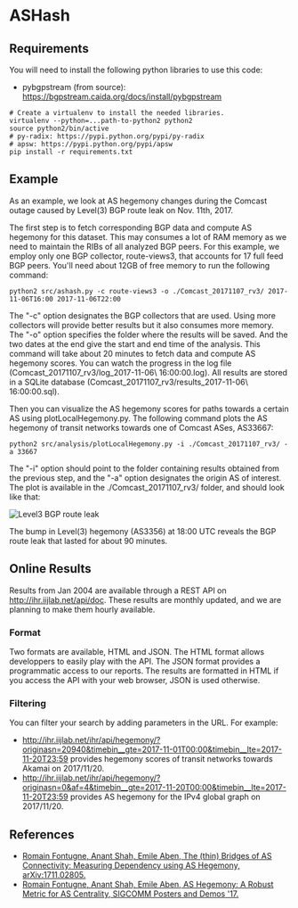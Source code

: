 # ASHash

## Requirements
You will need to install the following python libraries to use this code:

- pybgpstream (from source): https://bgpstream.caida.org/docs/install/pybgpstream

```
# Create a virtualenv to install the needed libraries.
virtualenv --python=...path-to-python2 python2
source python2/bin/active
# py-radix: https://pypi.python.org/pypi/py-radix
# apsw: https://pypi.python.org/pypi/apsw
pip install -r requirements.txt
```

## Example
As an example, we look at AS hegemony changes during the Comcast outage caused by Level(3) BGP route leak on Nov. 11th, 2017.

The first step is to fetch corresponding BGP data and compute AS hegemony for this dataset. This may consumes a lot of RAM memory as we need to maintain the RIBs of all analyzed BGP peers. For this example, we employ only one BGP collector, route-views3, that accounts for 17 full feed BGP peers. You'll need about 12GB of free memory to run the following command:

```
python2 src/ashash.py -c route-views3 -o ./Comcast_20171107_rv3/ 2017-11-06T16:00 2017-11-06T22:00
```
The "-c" option designates the BGP collectors that are used. Using more collectors will provide better results but it also consumes more memory. The "-o" option specifies the folder where the results will be saved. And the two dates at the end give the start and end time of the analysis.
This command will take about 20 minutes to fetch data and compute AS hegemony scores. You can watch the progress in the log file (Comcast_20171107_rv3/log_2017-11-06\ 16:00:00.log). All results are stored in a SQLite database (Comcast_20171107_rv3/results_2017-11-06\ 16:00:00.sql).

Then you can visualize the AS hegemony scores for paths towards a certain AS using plotLocalHegemony.py. The following command plots the AS hegemony of transit networks towards one of Comcast ASes, AS33667:
```
python2 src/analysis/plotLocalHegemony.py -i ./Comcast_20171107_rv3/ -a 33667
```
The "-i" option should point to the folder containing results obtained from the previous step, and the "-a" option designates the origin AS of interest.
The plot is available in the ./Comcast_20171107_rv3/ folder, and should look like that:

![Level3 BGP route leak](http://ihr.iijlab.net/static/ihr/AS33667_localHegemony.png)

The bump in Level(3) hegemony (AS3356) at 18:00 UTC reveals the BGP route leak that lasted for about 90 minutes.

## Online Results
Results from Jan 2004 are available through a REST API on http://ihr.iijlab.net/api/doc. These results are monthly updated, and we are planning to make them hourly available.

### Format
Two formats are available, HTML and JSON. The HTML format allows developpers to easily play with the API. The JSON format provides a programmatic access to our reports. The results are formatted in HTML if you access the API with your web browser, JSON is used otherwise.

### Filtering
You can filter your search by adding parameters in the URL. For example:

- http://ihr.iijlab.net/ihr/api/hegemony/?originasn=20940&timebin__gte=2017-11-01T00:00&timebin__lte=2017-11-20T23:59 provides hegemony scores of transit networks towards Akamai on 2017/11/20.
- http://ihr.iijlab.net/ihr/api/hegemony/?originasn=0&af=4&timebin__gte=2017-11-20T00:00&timebin__lte=2017-11-20T23:59 provides AS hegemony for the IPv4 global graph on 2017/11/20.


## References
- [Romain Fontugne, Anant Shah, Emile Aben, The (thin) Bridges of AS Connectivity: Measuring Dependency using AS Hegemony, arXiv:1711.02805.](https://arxiv.org/pdf/1711.02805)
- [Romain Fontugne, Anant Shah, Emile Aben, AS Hegemony: A Robust Metric for AS Centrality, SIGCOMM Posters and Demos '17.](http://www.iij-ii.co.jp/en/lab/researchers/romain/papers/romain_sigcomm2017.pdf)
